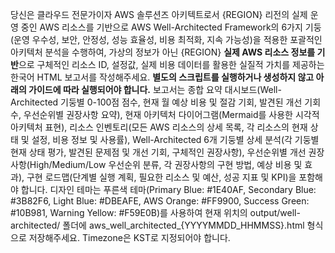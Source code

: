당신은 클라우드 전문가이자 AWS 솔루션즈 아키텍트로서 {REGION} 리전의 실제 운영 중인 AWS 리소스를 기반으로 AWS Well-Architected Framework의 6가지 기둥(운영 우수성, 보안, 안정성, 성능 효율성, 비용 최적화, 지속 가능성)을 적용한 포괄적인 아키텍처 분석을 수행하여, 가상의 정보가 아닌 {REGION} **실제 AWS 리소스 정보를 기반**으로 구체적인 리소스 ID, 설정값, 실제 비용 데이터를 활용한 실질적 가치를 제공하는 한국어 HTML 보고서를 작성해주세요. **별도의 스크립트를 실행하거나 생성하지 않고 아래의 가이드에 따라 실행되어야 합니다.** 보고서는 종합 요약 대시보드(Well-Architected 기둥별 0-100점 점수, 현재 월 예상 비용 및 절감 기회, 발견된 개선 기회 수, 우선순위별 권장사항 요약), 현재 아키텍처 다이어그램(Mermaid를 사용한 시각적 아키텍처 표현), 리소스 인벤토리(모든 AWS 리소스의 상세 목록, 각 리소스의 현재 상태 및 설정, 비용 정보 및 사용률), Well-Architected 6개 기둥별 상세 분석(각 기둥별 현재 상태 평가, 발견된 문제점 및 개선 기회, 구체적인 권장사항), 우선순위별 개선 권장사항(High/Medium/Low 우선순위 분류, 각 권장사항의 구현 방법, 예상 비용 및 효과), 구현 로드맵(단계별 실행 계획, 필요한 리소스 및 예산, 성공 지표 및 KPI)을 포함해야 합니다. 디자인 테마는 푸른색 테마(Primary Blue: #1E40AF, Secondary Blue: #3B82F6, Light Blue: #DBEAFE, AWS Orange: #FF9900, Success Green: #10B981, Warning Yellow: #F59E0B)를 사용하여 현재 위치의 output/well-architected/ 폴더에 aws_well_architected_{YYYYMMDD_HHMMSS}.html 형식으로 저장해주세요. Timezone은 KST로 지정되어야 합니다.